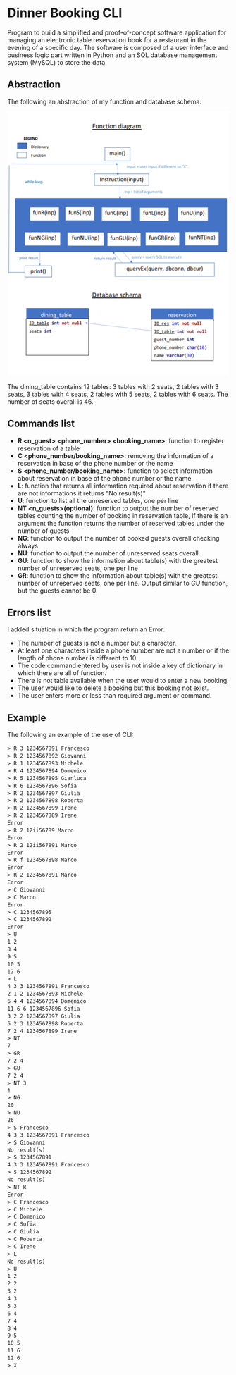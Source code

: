 # Dinner Booking CLI

Program to build a simplified and proof-of-concept software application  for managing an electronic table reservation book for a restaurant in the evening of a specific day. The software is composed  of a user interface and business logic part  written in Python and an SQL database management system (MySQL) to store the data.

## Abstraction

The following an abstraction of my function and database schema:

![function abstraction](function_abstraction.png)

The dining_table contains 12 tables: 3 tables with 2 seats, 2 tables with 3 seats, 3 tables with 4 seats, 2 tables with 5 seats, 2 tables with 6 seats. The number of seats overall is 46. 

## Commands list

- **R <n_guest> <phone_number> <booking_name>**: function to register reservation of a table
- **C <phone_number/booking_name>**: removing the information of a reservation in base of the phone number or the name
- **S <phone_number/booking_name>**: function to select information about reservation in base of the phone number or the name
- **L**: function that returns all information required about reservation if there are not informations it returns "No result(s)"
- **U**: function to list all the unreserved tables, one per line
- **NT <n_guests>(optional)**: function to output the number of reserved tables counting the number of booking in reservation table, If there is an argument the function returns the number of reserved tables under the number of guests
- **NG**: function to output the number of booked guests overall checking always
- **NU**: function to output the number of unreserved seats overall.
- **GU**: function to show the information about table(s) with the greatest number of unreserved seats, one per line
- **GR**: function to show the information about table(s) with the greatest number of unreserved seats, one per line. Output similar to *GU* function, but the guests cannot be 0.

## Errors list

I added situation in which the program return an Error:

- The number of guests is not a number but a character.
- At least one characters inside a phone number are not a number or if the length of phone number is different to 10.
- The code command entered by user is not inside a key of dictionary in which there are all of function.
- There is not table available when the user would to enter a new booking.
- The user would like to delete a booking but this booking not exist.
- The user enters more or less than required argument or command.

## Example

The following an example of the use of CLI:

```txt
> R 3 1234567891 Francesco
> R 2 1234567892 Giovanni
> R 1 1234567893 Michele
> R 4 1234567894 Domenico
> R 5 1234567895 Gianluca
> R 6 1234567896 Sofia
> R 2 1234567897 Giulia
> R 2 1234567898 Roberta
> R 2 1234567899 Irene
> R 2 1234567889 Irene
Error
> R 2 12ii56789 Marco
Error
> R 2 12ii567891 Marco
Error
> R f 1234567898 Marco
Error
> R 2 1234567891 Marco
Error
> C Giovanni
> C Marco
Error
> C 1234567895
> C 1234567892
Error
> U
1 2
8 4
9 5
10 5
12 6
> L
4 3 3 1234567891 Francesco
2 1 2 1234567893 Michele
6 4 4 1234567894 Domenico
11 6 6 1234567896 Sofia
3 2 2 1234567897 Giulia
5 2 3 1234567898 Roberta
7 2 4 1234567899 Irene
> NT
7
> GR
7 2 4
> GU
7 2 4
> NT 3
1
> NG
20
> NU
26
> S Francesco
4 3 3 1234567891 Francesco
> S Giovanni
No result(s)
> S 1234567891
4 3 3 1234567891 Francesco
> S 1234567892
No result(s)
> NT R
Error
> C Francesco
> C Michele
> C Domenico
> C Sofia
> C Giulia
> C Roberta
> C Irene
> L
No result(s)
> U
1 2
2 2
3 2
4 3
5 3
6 4
7 4
8 4
9 5
10 5
11 6
12 6
> X
```
